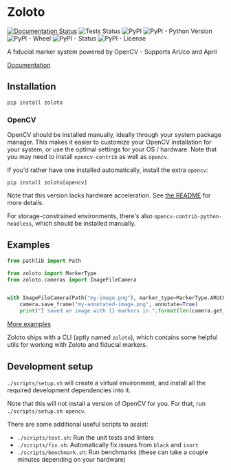 # Zoloto

[![Documentation Status](https://readthedocs.org/projects/zoloto/badge/?version=stable)](https://zoloto.readthedocs.io/en/stable/?badge=stable)
![Tests Status](https://github.com/RealOrangeOne/zoloto/workflows/Tests/badge.svg)
![PyPI](https://img.shields.io/pypi/v/zoloto.svg)
![PyPI - Python Version](https://img.shields.io/pypi/pyversions/zoloto.svg)
![PyPI - Wheel](https://img.shields.io/pypi/wheel/zoloto.svg)
![PyPI - Status](https://img.shields.io/pypi/status/zoloto.svg)
![PyPI - License](https://img.shields.io/pypi/l/zoloto.svg)

A fiducial marker system powered by OpenCV - Supports ArUco and April

[Documentation](https://zoloto.readthedocs.io/)

## Installation

```text
pip install zoloto
```

### OpenCV

OpenCV should be installed manually, ideally through your system package manager. This makes it easier to customize your OpenCV installation for your system, or use the optimal settings for your OS / hardware. Note that you may need to install `opencv-contrib` as well as `opencv`.

If you'd rather have one installed automatically, install the extra `opencv`:

```text
pip install zoloto[opencv]
```

Note that this version lacks hardware acceleration. See [the README](https://github.com/opencv/opencv-python#readme) for more details.

For storage-constrained environments, there's also `opencv-contrib-python-headless`, which should be installed manually.

## Examples

```python
from pathlib import Path

from zoloto import MarkerType
from zoloto.cameras import ImageFileCamera


with ImageFileCamera(Path("my-image.png"), marker_type=MarkerType.ARUCO_6X6_50) as camera:
    camera.save_frame("my-annotated-image.png", annotate=True)
    print("I saved an image with {} markers in.".format(len(camera.get_visible_markers())))
```

[More examples](./zoloto/cli/)

Zoloto ships with a CLI (aptly named `zoloto`), which contains some helpful utils for working with Zoloto and fiducial markers.

## Development setup

`./scripts/setup.sh` will create a virtual environment, and install all the required development dependencies into it.

Note that this will not install a version of OpenCV for you. For that, run `./scripts/setup.sh opencv`.

There are some additional useful scripts to assist:

- `./scripts/test.sh`: Run the unit tests and linters
- `./scripts/fix.sh`: Automatically fix issues from `black` and `isort`
- `./scripts/benchmark.sh`: Run benchmarks (these can take a couple minutes depending on your hardware)
